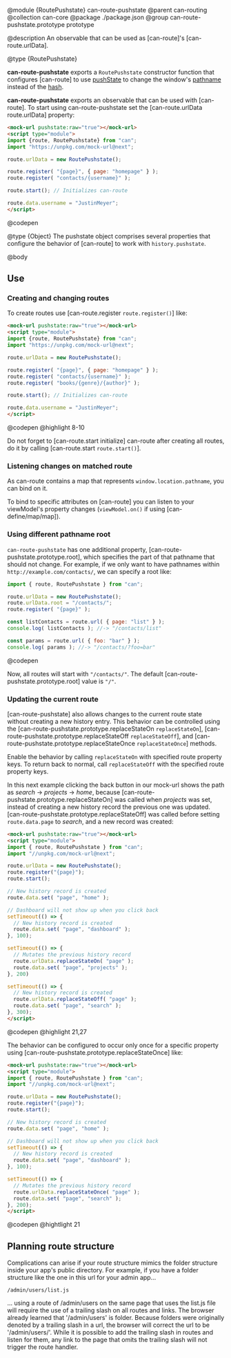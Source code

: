 @module {RoutePushstate} can-route-pushstate
@parent can-routing
@collection can-core
@package ./package.json
@group can-route-pushstate.prototype prototype

@description An observable that can be used as [can-route]'s [can-route.urlData].

@type {RoutePushstate}

  __can-route-pushstate__ exports a `RoutePushstate` constructor function that configures [can-route] to use
  [pushState](https://developer.mozilla.org/en-US/docs/Web/Guide/API/DOM/Manipulating_the_browser_history)
  to change the window's [pathname](https://developer.mozilla.org/en-US/docs/Web/API/URLUtils.pathname) instead
  of the [hash](https://developer.mozilla.org/en-US/docs/Web/API/URLUtils.hash).

  __can-route-pushstate__ exports an observable that can be used with [can-route]. To start using can-route-pushstate set the [can-route.urlData route.urlData] property:

  ```html
  <mock-url pushstate:raw="true"></mock-url>
  <script type="module">
  import {route, RoutePushstate} from "can";
  import "https://unpkg.com/mock-url@next";

  route.urlData = new RoutePushstate();

  route.register( "{page}", { page: "homepage" } );
  route.register( "contacts/{username}" );

  route.start(); // Initializes can-route

  route.data.username = "JustinMeyer";
  </script>
  ```
  @codepen

  @type {Object} The pushstate object comprises several properties that configure the behavior of [can-route] to work with `history.pushstate`.

@body

## Use

### Creating and changing routes

To create routes use [can-route.register `route.register()`] like:

```html
<mock-url pushstate:raw="true"></mock-url>
<script type="module">
import {route, RoutePushstate} from "can";
import "https://unpkg.com/mock-url@next";

route.urlData = new RoutePushstate();

route.register( "{page}", { page: "homepage" } );
route.register( "contacts/{username}" );
route.register( "books/{genre}/{author}" );

route.start(); // Initializes can-route

route.data.username = "JustinMeyer";
</script>
```
@codepen
@highlight 8-10

Do not forget to [can-route.start initialize] can-route after creating all routes, do it by calling [can-route.start `route.start()`].

### Listening changes on matched route

As can-route contains a map that represents `window.location.pathname`, you can bind on it.

To bind to specific attributes on [can-route] you can listen to your viewModel's property changes (`viewModel.on()` if using [can-define/map/map]).

### Using different pathname root

`can-route-pushstate` has one additional property, [can-route-pushstate.prototype.root], which specifies the part of that pathname that should not change. For example, if we only want to have pathnames within `http://example.com/contacts/`, we can specify a root like:

```js
import { route, RoutePushstate } from "can";

route.urlData = new RoutePushstate();
route.urlData.root = "/contacts/";
route.register( "{page}" );

const listContacts = route.url( { page: "list" } );
console.log( listContacts ); //-> "/contacts/list"

const params = route.url( { foo: "bar" } );
console.log( params ); //-> "/contacts/?foo=bar"

```
@codepen

Now, all routes will start with `"/contacts/"`. The default [can-route-pushstate.prototype.root] value is `"/"`.

### Updating the current route

[can-route-pushstate] also allows changes to the current route state without creating a new history entry. This behavior can be controlled using the [can-route-pushstate.prototype.replaceStateOn `replaceStateOn`], [can-route-pushstate.prototype.replaceStateOff `replaceStateOff`], and [can-route-pushstate.prototype.replaceStateOnce `replaceStateOnce`] methods.

Enable the behavior by calling `replaceStateOn` with specified route property keys. To return back to normal, call `replaceStateOff` with the specified route property keys.

In this next example clicking the back button in our mock-url shows the path as _search_ -> _projects_ -> _home_, because [can-route-pushstate.prototype.replaceStateOn] was called when _projects_ was set, instead of creating a new history record the previous one was updated. [can-route-pushstate.prototype.replaceStateOff] was called before setting `route.data.page` to _search_, and a new record was created:

```html
<mock-url pushstate:raw="true"></mock-url>
<script type="module">
import { route, RoutePushstate } from "can";
import "//unpkg.com/mock-url@next";

route.urlData = new RoutePushstate();
route.register("{page}");
route.start();

// New history record is created
route.data.set( "page", "home" );

// Dashboard will not show up when you click back
setTimeout(() => {
  // New history record is created
  route.data.set( "page", "dashboard" );
}, 100);

setTimeout(() => {
  // Mutates the previous history record
  route.urlData.replaceStateOn( "page" );
  route.data.set( "page", "projects" );
}, 200)

setTimeout(() => {
  // New history record is created
  route.urlData.replaceStateOff( "page" );
  route.data.set( "page", "search" );
}, 300);
</script>
```
@codepen
@highlight 21,27

The behavior can be configured to occur only once for a specific property using [can-route-pushstate.prototype.replaceStateOnce] like:

```html
<mock-url pushstate:raw="true"></mock-url>
<script type="module">
import { route, RoutePushstate } from "can";
import "//unpkg.com/mock-url@next";

route.urlData = new RoutePushstate();
route.register("{page}");
route.start();

// New history record is created
route.data.set( "page", "home" ); 

// Dashboard will not show up when you click back
setTimeout(() => {
  // New history record is created
  route.data.set( "page", "dashboard" );
}, 100);

setTimeout(() => {
  // Mutates the previous history record
  route.urlData.replaceStateOnce( "page" );
  route.data.set( "page", "search" );
}, 200);
</script>
```
@codepen
@hightlight 21


## Planning route structure

Complications can arise if your route structure mimics the folder structure inside your app's public directory.  For example, if you have a folder structure like the one in this url for your admin app...

`/admin/users/list.js`

... using a route of /admin/users on the same page that uses the list.js file will require the use of a trailing slash on all routes and links.  The browser already learned that '/admin/users' is folder.  Because folders were originally denoted by a trailing slash in a url, the browser will correct the url to be '/admin/users/'.  While it is possible to add the trailing slash in routes and listen for them, any link to the page that omits the trailing slash will not trigger the route handler.

